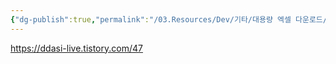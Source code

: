 ```yaml
---
{"dg-publish":true,"permalink":"/03.Resources/Dev/기타/대용량 엑셀 다운로드/","tags":["java","io","test","dev"],"noteIcon":""}
---
```


https://ddasi-live.tistory.com/47